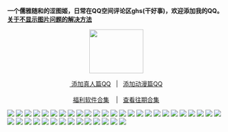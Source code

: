 <p><strong>一个儒雅随和的涩图姬，日常在QQ空间评论区ghs(干好事)，欢迎添加我的QQ。</br><a href="http://dwz.date/cfra">关于不显示图片问题的解决方法</a></strong></p>
<div align="center"><img src="https://wx3.sinaimg.cn/large/0089Y8wTly1ghh92f25olg303h02ut8z.gif" height="102" width="125"/>
<p><a href="https://qm.qq.com/cgi-bin/qm/qr?k=m_LgW6KgED1aHePiscfi4DAD6KxDqSjy&no
" rel="nofollow">&nbsp添加真人篇QQ</a>&nbsp&nbsp | &nbsp&nbsp;<a href="https://qm.qq.com/cgi-bin/qm/qr?k=VHVfncJChRrSp_NGJrlJNgYpoaZ9ukMV"rel="nofollow">添加动漫篇QQ</a><br/><br><a href="http://dwz.date/bWEk">福利软件合集</a> &nbsp&nbsp&nbsp|&nbsp&nbsp;&nbsp<a href="http://dwz.date/bWE8">查看往期合集</a></p></div>

<img src="https://upload.cc/i1/2020/08/21/FvShEO.jpeg" />
<img src="https://upload.cc/i1/2020/08/21/x8UM9D.png" />
<img src="https://upload.cc/i1/2020/08/21/fTpqJe.jpeg" />
<img src="https://upload.cc/i1/2020/08/21/FHMjkm.png" />
<img src="https://upload.cc/i1/2020/08/21/p38HRX.png" />
<img src="https://upload.cc/i1/2020/08/21/h8iF0b.jpeg" />
<img src="https://upload.cc/i1/2020/08/21/tCNAT8.jpeg" />
<img src="https://upload.cc/i1/2020/08/21/o7YIgR.jpeg" />
<img src="https://upload.cc/i1/2020/08/21/GDZ5O4.jpeg" />
<img src="https://upload.cc/i1/2020/08/21/lxoh7q.jpeg" />
<img src="https://upload.cc/i1/2020/08/21/G7ey31.jpeg" />
<img src="https://upload.cc/i1/2020/08/21/jCeFcx.jpeg" />
<img src="https://upload.cc/i1/2020/08/21/WnxG2S.jpeg" />
<img src="https://upload.cc/i1/2020/08/21/a4qP5X.jpeg" />
<img src="https://upload.cc/i1/2020/08/21/OSKthd.jpeg" />
<img src="https://upload.cc/i1/2020/08/21/eyQoNv.jpeg" />
<img src="https://upload.cc/i1/2020/08/21/FvD5L0.jpeg" />
<img src="https://upload.cc/i1/2020/08/21/JufjOE.png" />
<img src="https://upload.cc/i1/2020/08/21/tKEuGp.jpeg" />
<img src="https://upload.cc/i1/2020/08/21/4JcfxY.jpeg" />
<img src="https://upload.cc/i1/2020/08/21/XkoBLF.jpeg" />
<img src="https://upload.cc/i1/2020/08/21/SmzKQC.jpeg" />
<img src="https://upload.cc/i1/2020/08/21/iQgnNh.jpeg" />
<img src="https://upload.cc/i1/2020/08/21/oD31pc.jpeg" />
<img src="https://upload.cc/i1/2020/08/21/ruGZwK.jpeg" />
<img src="https://upload.cc/i1/2020/08/21/yfRoIB.jpeg" />
<img src="https://upload.cc/i1/2020/08/21/rURLvi.jpeg" />
<img src="https://upload.cc/i1/2020/08/21/z8R6PV.jpeg" />
<img src="https://upload.cc/i1/2020/08/21/Ryt79i.jpeg" />
<img src="https://upload.cc/i1/2020/08/21/g8tOQo.jpeg" />
<img src="https://upload.cc/i1/2020/08/21/BfGOn8.jpeg" />
<img src="https://upload.cc/i1/2020/08/21/hcZuqP.jpeg" />
<img src="https://upload.cc/i1/2020/08/21/VayDH5.jpeg" />
<img src="https://upload.cc/i1/2020/08/21/stCgTm.jpeg" />
<img src="https://upload.cc/i1/2020/08/21/wNgDaM.jpeg" />
<img src="https://upload.cc/i1/2020/08/21/Y7pOPs.jpeg" />
<img src="https://upload.cc/i1/2020/08/21/cELMPG.jpeg" />
<img src="https://upload.cc/i1/2020/08/21/u6VU3T.jpeg" />
<img src="https://upload.cc/i1/2020/08/21/YgV1Cs.jpeg" />
